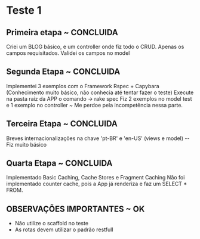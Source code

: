 # Teste 1

## Primeira etapa ~ CONCLUIDA

Criei um BLOG básico, e um controller onde fiz todo o CRUD.
Apenas os campos requisitados.
Validei os campos no model

## Segunda Etapa ~ CONCLUIDA

Implementei 3 exemplos com o Framework Rspec + Capybara
(Conhecimento muito básico, não conhecia até tentar fazer o teste)
Execute na pasta raiz da APP o comando -> rake spec
Fiz 2 exemplos no model test e 1 exemplo no controller
~ Me perdoe pela incompetência nessa parte.

## Terceira Etapa ~ CONCLUIDA

Breves internacionalizações na chave 'pt-BR' e 'en-US' (views e model)
-- Fiz muito básico


## Quarta Etapa ~ CONCLUIDA

Implementado Basic Caching, Cache Stores e Fragment Caching
Não foi implementado counter cache, pois a App já renderiza e faz um SELECT * FROM.

## OBSERVAÇÕES IMPORTANTES ~ OK

+ Não utilize o scaffold no teste
+ As rotas devem utilizar o padrão restfull